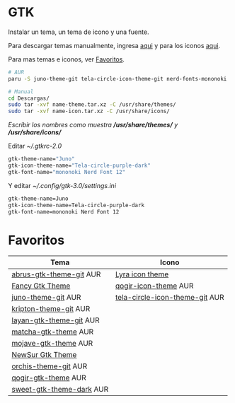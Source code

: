 # GTK

Instalar un tema, un tema de icono y una fuente.

Para descargar temas manualmente, ingresa [aqui](https://www.gnome-look.org/browse?cat=135&ord=latest) y para los iconos [aqui](https://www.pling.com/browse?cat=132&ord=latest).

Para mas temas e iconos, ver [Favoritos](#favoritos).

```bash
# AUR
paru -S juno-theme-git tela-circle-icon-theme-git nerd-fonts-mononoki

# Manual
cd Descargas/
sudo tar -xvf name-theme.tar.xz -C /usr/share/themes/
sudo tar -xvf name-icon.tar.xz -C /usr/share/icons/
```

_Escribir los nombres como muestra **/usr/share/themes/** y **/usr/share/icons/**_

Editar *~/.gtkrc-2.0*

```bash
gtk-theme-name="Juno"
gtk-icon-theme-name="Tela-circle-purple-dark"
gtk-font-name="mononoki Nerd Font 12"
```

Y editar *~/.config/gtk-3.0/settings.ini*

```bash
gtk-theme-name=Juno
gtk-icon-theme-name=Tela-circle-purple-dark
gtk-font-name=mononoki Nerd Font 12
```

# Favoritos

| Tema  | Icono   |
| ----- | ------- |
| [abrus-gtk-theme-git](https://aur.archlinux.org/packages/abrus-gtk-theme-git) AUR     | [Lyra icon theme](https://www.pling.com/p/1460991)|
| [Fancy Gtk Theme](https://www.gnome-look.org/p/1566740)                               | [qogir-icon-theme](https://aur.archlinux.org/packages/qogir-icon-theme) AUR |
| [juno-theme-git](https://aur.archlinux.org/packages/juno-theme-git) AUR               | [tela-circle-icon-theme-git](https://aur.archlinux.org/packages/tela-circle-icon-theme-git/) AUR |
| [kripton-theme-git](https://aur.archlinux.org/packages/kripton-theme-git/) AUR        | |
| [layan-gtk-theme-git](https://aur.archlinux.org/packages/layan-gtk-theme-git) AUR     | |
| [matcha-gtk-theme](https://aur.archlinux.org/packages/matcha-gtk-theme/) AUR          | |
| [mojave-gtk-theme](https://aur.archlinux.org/packages/mojave-gtk-theme) AUR           | |
| [NewSur Gtk Theme](https://www.gnome-look.org/p/1556061)                              | |
| [orchis-theme-git](https://aur.archlinux.org/packages/orchis-theme-git) AUR           | |
| [qogir-gtk-theme](https://aur.archlinux.org/packages/qogir-gtk-theme) AUR             | |
| [sweet-gtk-theme-dark](https://aur.archlinux.org/packages/sweet-gtk-theme-dark/) AUR  | |
